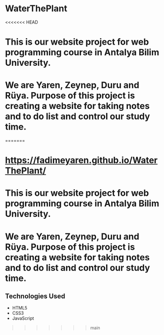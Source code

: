 # WaterThePlant
<<<<<<< HEAD
# This is our website project for web programming course in Antalya Bilim University. 
# We are Yaren, Zeynep, Duru and Rüya. Purpose of this project is creating a website for taking notes and to do list and control our study time. 


=======

# https://fadimeyaren.github.io/WaterThePlant/

# This is our website project for web programming course in Antalya Bilim University. 

# We are Yaren, Zeynep, Duru and Rüya. Purpose of this project is creating a website for taking notes and to do list and control our study time. 


## Technologies Used

- HTML5
- CSS3
- JavaScript
>>>>>>> main

